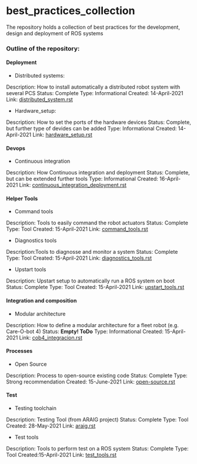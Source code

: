 # best_practices_collection
The repository holds a collection of best practices for the development, design and deployment of ROS systems

### Outline of the repository:

#### Deployment

- Distributed systems:

Description: How to install automatically a distributed robot system with several PCS
Status: Complete
Type: Informational
Created: 14-April-2021
Link: [distributed_system.rst](deployment/distributed_system.rst)

- Hardware_setup:

Description: How to set the ports of the hardware devices
Status: Complete, but further type of devides can be added
Type: Informational
Created: 14-April-2021
Link: [hardware_setup.rst](deployment/hardware_setup.rst)


#### Devops

- Continuous integration

Description: How  Continuous integration and deployment
Status: Complete, but can be extended further tools
Type: Informational
Created: 16-April-2021
Link: [continuous_integration_deployment.rst](devops_server/continuous_integration_deployment.rst)


#### Helper Tools

- Command tools

Description: Tools to easily command the robot actuators
Status: Complete
Type: Tool
Created: 15-April-2021
Link: [command_tools.rst](helper_tools/command_tools.rst)

- Diagnostics tools

Description:Tools to diagnosse and monitor a system
Status: Complete
Type: Tool
Created: 15-April-2021
Link: [diagnostics_tools.rst](helper_tools/diagnostics_tools.rst)

- Upstart tools

Description: Upstart setup to automatically run a ROS system on boot 
Status: Complete
Type: Tool
Created: 15-April-2021
Link: [upstart_tools.rst](helper_tools/upstart_tools.rst)

#### Integration and composition

- Modular architecture

Description: How to define a modular architecture for a fleet robot (e.g. Care-O-bot 4)
Status: **Empty! ToDo**
Type: Informational
Created: 15-April-2021
Link: [cob4_integracion.rst](integration_and_composition/cob4_integracion.rst)


#### Processes

- Open Source

Description: Process to open-source existing code
Status: Complete
Type: Strong recommendation 
Created: 15-June-2021
Link: [open-source.rst](processes/open-source.rst)

#### Test

- Testing toolchain

Description: Testing Tool (from ARAIG project)
Status: Complete
Type: Tool
Created: 28-May-2021
Link: [araig.rst](test/araig.rst)

- Test tools

Description: Tools to perform test on a ROS system
Status: Complete
Type: Tool
Created:15-April-2021
Link: [test_tools.rst](test/test_tools.rst)
